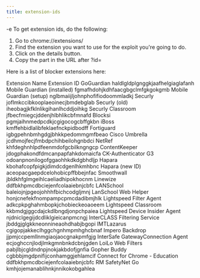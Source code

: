 ```yaml
---
title: extension-ids
---
```


-e 
To get extension ids, do the following:
1. Go to chrome://extensions/
2. Find the extension you want to use for the exploit you're going to do. 
3. Click on the details button.
4. Copy the part in the URL after ?id=

Here is a list of blocker extensions here:

Extension Name	Extension ID
GoGuardian	haldlgldplgnggkjaafhelgiaglafanh
Mobile Guardian (installed)	fgmafhdohjkdhfaacgbgclmfgkgokgmb
Mobile Guardian (setup)	nglbmaiijljohnphofifiodoommladkj
Securly	joflmkccibkooplaeoinecjbmdebglab
Securly (old)	iheobagjkfklnlikgihanlhcddjoihkg
Securly Classroom	jfbecfmiegcjddenjhlbhlikcbfmnafd
Blocksi	pgmjaihnmedpcdkjcgigocogcbffgkbn
iBoss	kmffehbidlalibfeklaefnckpidbodff
Fortiguard	igbgpehnbmhgdgjbhkkpedommgmfbeao
Cisco Umbrella	jcdhmojfecjfmbdpchihbeilohgnbdci
NetRef	khfdeghnhlpdfeenmdofgcbilkngngcp
ContentKeeper	jdogphakondfdmcanpapfahkdomaicfa
CK-Authenticator G3	odoanpnonilogofggaohhkdkdgbhdljp
Hapara	kbohafcopfpigkjdimdcdgenlhkmhbnc
Hapara (new ID)	aceopacgaepdcelohobicpffbbejnfac
Smoothwall	jbldkhfglmgeihlcaeliadhipokhocnm
Linewize	ddfbkhpmcdbciejenfcolaaiebnjcbfc
LANSchool	baleiojnjpgeojohhhfbichcodgljmnj
LanSchool Web Helper	honjcnefekfnompampcpmcdadibmjhlk
Lightspeed Filter Agent	adkcpkpghahmbopkjchobieckeoaoeem
Lightspeed Classroom	kkbmdgjggcdajckdlbngdjonpchpaiea
Lightspeed Device Insider Agent	njdniclgegijdcdliklgieicanpmcngj
InterCLASS Filtering Service	jbddgjglgkkneonnineaohdhabjbgopi
IMTLazarus	cgigopjakkeclhggchgnhmpmhghcbnaf
Impero Backdrop	jjpmjccpemllnmgiaojaocgnakpmfgjg
InterSafe GatewayConnection Agent	ecjoghccnjlodjlmkgmnbnkdcbnjgden
LoiLo Web Filters	pabjlbjcgldndnpjnokjakbdofjgnfia
Gopher Buddy	cgbbbjmgdpnifijconhamggjehlamcif
Connect for Chrome - Education	ddfbkhpmcdbciejenfcolaaiebnjcbfc
RM SafetyNet Go kmhjojemanablihnkjnnikokobgahlea
